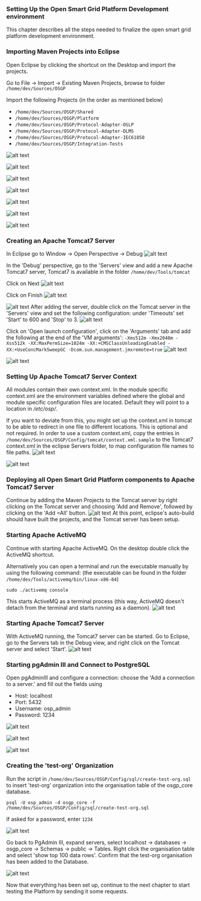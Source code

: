 ### Setting Up the Open Smart Grid Platform Development environment
This chapter describes all the steps needed to finalize the open smart grid platform development environment.

### Importing Maven Projects into Eclipse
Open Eclipse by clicking the shortcut on the Desktop and import the projects.

Go to File -> Import -> Existing Maven Projects, browse to folder `/home/dev/Sources/OSGP`

Import the following Projects (in the order as mentioned below)

- `/home/dev/Sources/OSGP/Shared`
- `/home/dev/Sources/OSGP/Platform`
- `/home/dev/Sources/OSGP/Protocol-Adapter-OSLP`
- `/home/dev/Sources/OSGP/Protocol-Adapter-DLMS`
- `/home/dev/Sources/OSGP/Protocol-Adapter-IEC61850`
- `/home/dev/Sources/OSGP/Integration-Tests`

![alt text](./installation-script-screenshots/09.png)

![alt text](./installation-script-screenshots/10.png)

![alt text](./installation-script-screenshots/11.png)

![alt text](./installation-script-screenshots/12.png)

![alt text](./installation-script-screenshots/13.png)

![alt text](./installation-script-screenshots/14.png)

![alt text](./installation-script-screenshots/15.png)

### Creating an Apache Tomcat7 Server

In Eclipse go to Window -> Open Perspective -> Debug
![alt text](./installation-script-screenshots/16.png)

In the 'Debug' perspective, go to the 'Servers' view and add a new Apache Tomcat7 server, Tomcat7 is available in the folder `/home/dev/Tools/tomcat`

Click on Next
![alt text](./installation-script-screenshots/17.png)

Click on Finish
![alt text](./installation-script-screenshots/18.png)

![alt text](./installation-script-screenshots/24.png)
After adding the server, double click on the Tomcat server in the 'Servers' view and set the following configuration: under 'Timeouts' set 'Start' to 600 and 'Stop' to 3.
![alt text](./installation-script-screenshots/25.png)

Click on 'Open launch configuration', click on the 'Arguments' tab and add the following at the end of the 'VM arguments':
`-Xms512m -Xmx2048m -Xss512k -XX:MaxPermSize=1024m -XX:+CMSClassUnloadingEnabled -XX:+UseConcMarkSweepGC -Dcom.sun.management.jmxremote=true`
![alt text](./installation-script-screenshots/26.png)

![alt text](./installation-script-screenshots/27.png)

### Setting Up Apache Tomcat7 Server Context
All modules contain their own context.xml. In the module specific context.xml are the environment variables defined where the global and module specific configuration files are located. Default they will point to a location in */etc/osp/*.

If you want to deviate from this, you might set up the context.xml in tomcat to be able to redirect in one file to different locations.  This is optional and not required.
In order to use a custom context.xml, copy the entries in `/home/dev/Sources/OSGP/Config/tomcat/context.xml.sample` to the Tomcat7 context.xml in the eclipse Servers folder, to map configuration file names to file paths.
![alt text](./installation-script-screenshots/28.png)

![alt text](./installation-script-screenshots/29.png)

### Deploying all Open Smart Grid Platform components to Apache Tomcat7 Server
Continue by adding the Maven Projects to the Tomcat server by right clicking on the Tomcat server and choosing 'Add and Remove', followed by clicking on the 'Add =All' button.
![alt text](./installation-script-screenshots/30.png)
At this point, eclipse's auto-build should have built the projects, and the Tomcat server has been setup.

### Starting Apache ActiveMQ
Continue with starting Apache ActiveMQ. On the desktop double click the ActiveMQ shortcut.

Alternatively you can open a terminal and run the executable manually by using the following command:
(the executable can be found in the folder `/home/dev/Tools/activemq/bin/linux-x86-64`)
```shell
sudo ./activemq console
```

This starts ActiveMQ as a terminal process (this way, ActiveMQ doesn't detach from the terminal and starts running as a daemon).
![alt text](./installation-script-screenshots/31.png)

### Starting Apache Tomcat7 Server
With ActiveMQ running, the Tomcat7 server can be started. Go to Eclipse, go to the Servers tab in the Debug view, and right click on the Tomcat server and select 'Start'.
![alt text](./installation-script-screenshots/32.png)

### Starting pgAdmin III and Connect to PostgreSQL
Open pgAdminIII and configure a connection: choose the 'Add a connection to a server.' and fill out the fields using
- Host: localhost
- Port: 5432
- Username: osp_admin
- Password: 1234

![alt text](./installation-script-screenshots/33.png)

![alt text](./installation-script-screenshots/34.png)

![alt text](./installation-script-screenshots/35.png)

### Creating the 'test-org' Organization
Run the script in `/home/dev/Sources/OSGP/Config/sql/create-test-org.sql` to insert 'test-org' organization into the organisation table of the osgp_core database.

```shell
psql -U osp_admin -d osgp_core -f /home/dev/Sources/OSGP/Config/sql/create-test-org.sql
```

If asked for a password, enter ```1234```

![alt text](./installation-script-screenshots/36.png)

Go back to PgAdmin III, expand servers, select localhost -> databases -> osgp_core -> Schemas -> public -> Tables. Right click the organisation table and select 'show top 100 data rows'. Confirm that the test-org organisation has been added to the Database.

![alt text](./installation-script-screenshots/37.png)

Now that everything has been set up, continue to the next chapter to start testing the Platform by sending it some requests.

